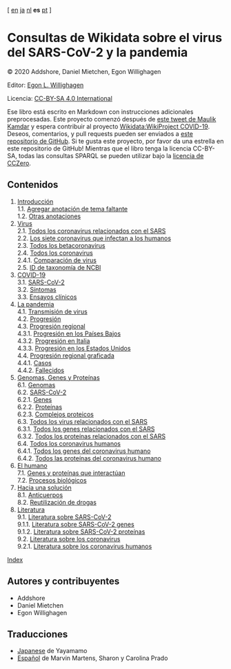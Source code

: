 <!--- THIS FILE IS AUTOGENERATED. DO NOT EDIT IT. -->

[ [en](../index.md) [ja](../ja/index.md) [nl](../nl/index.md) **es** [pt](../pt/index.md)  ]

<script type="application/ld+json">
{
  "@context": "http://schema.org",
  "@type": "Book",
  "inLanguage": "es",
  "name": "Consultas de Wikidata sobre el virus de SARS-CoV-2 y la pandemia",
  "publisher": {
    "@type": "Organization",
    "name": "GitHub"
  },
  "copyrightYear": "2020",
  "discussionUrl": "https://github.com/egonw/SARS-CoV-2-Queries/issues"
}
</script>

# Consultas de Wikidata sobre el virus del SARS-CoV-2 y la pandemia 

© 2020 Addshore, Daniel Mietchen, Egon Willighagen

Editor: [Egon L. Willighagen](https://orcid.org/0000-0001-7542-0286)

Licencia: [CC-BY-SA 4.0 International](https://creativecommons.org/licenses/by-sa/4.0/)

Ese libro está escrito en Markdown con instrucciones adicionales preprocesadas. Este proyecto comenzó después de [este tweet de Maulik Kamdar](https://twitter.com/maulikkamdar/status/1239599404098740225)
y espera contribuir al proyecto [Wikidata:WikiProject COVID-19](https://www.wikidata.org/wiki/Wikidata:WikiProject_COVID-19).
Deseos, comentarios, y pull requests pueden ser enviados a 
[este repositorio de GitHub](https://github.com/egonw/SARS-CoV-2-Queries/). Si te gusta este proyecto, por favor da una estrella en este repositorio de GitHub! Mientras que el libro tenga la licencia CC-BY-SA, todas las consultas SPARQL se pueden utilizar bajo la [licencia de CCZero](https://creativecommons.org/share-your-work/public-domain/cc0/).

## Contenidos

1. [Introducción](intro.md) <br />
1.1. [Agregar anotación de tema faltante](intro.md#agregar-anotación-de-tema-faltante) <br />
1.2. [Otras anotaciones](intro.md#otras-anotaciones) <br />
2. [Virus](viruses.md) <br />
2.1. [Todos los coronavirus relacionados con el SARS](viruses.md#todos-los-coronavirus-relacionados-con-el-sars) <br />
2.2. [Los siete coronavirus que infectan a los humanos](viruses.md#los-siete-coronavirus-que-infectan-a-los-humanos) <br />
2.3. [Todos los betacoronavirus](viruses.md#todos-los-betacoronavirus) <br />
2.4. [Todos los coronavirus](viruses.md#todos-los-coronavirus) <br />
2.4.1. [Comparación de virus](viruses.md#comparación-de-virus) <br />
2.5. [ID de taxonomía de NCBI](viruses.md#id-de-taxonomía-de-ncbi) <br />
3. [COVID-19](covid.md) <br />
3.1. [SARS-CoV-2](covid.md#sars-cov-2) <br />
3.2. [Síntomas](covid.md#síntomas) <br />
3.3. [Ensayos clínicos](covid.md#ensayos-clínicos) <br />
4. [La pandemia](pandemic.md) <br />
4.1. [<topic>Transmisión</topic> de virus](pandemic.md#<topic>transmisión</topic>-de-virus) <br />
4.2. [Progresión](pandemic.md#progresión) <br />
4.3. [Progresión regional](pandemic.md#progresión-regional) <br />
4.3.1. [Progresión en los Países Bajos](pandemic.md#progresión-en-los-países-bajos) <br />
4.3.2. [Progresión en Italia](pandemic.md#progresión-en-italia) <br />
4.3.3. [Progresión en los Estados Unidos](pandemic.md#progresión-en-los-estados-unidos) <br />
4.4. [Progresión regional graficada](pandemic.md#progresión-regional-graficada) <br />
4.4.1. [Casos](pandemic.md#casos) <br />
4.4.2. [Fallecidos](pandemic.md#fallecidos) <br />
6. [Genomas, Genes y Proteínas](genes.md) <br />
6.1. [Genomas](genes.md#genomas) <br />
6.2. [SARS-CoV-2](genes.md#sars-cov-2) <br />
6.2.1. [Genes](genes.md#genes) <br />
6.2.2. [Proteínas](genes.md#proteínas) <br />
6.2.3. [Complejos proteicos](genes.md#complejos-proteicos) <br />
6.3. [Todos los virus relacionados con el SARS](genes.md#todos-los-virus-relacionados-con-el-sars) <br />
6.3.1. [Todos los genes relacionados con el SARS](genes.md#todos-los-genes-relacionados-con-el-sars) <br />
6.3.2. [Todos los proteínas relacionados con el SARS](genes.md#todos-los-proteínas-relacionados-con-el-sars) <br />
6.4. [Todos los coronavirus humanos](genes.md#todos-los-coronavirus-humanos) <br />
6.4.1. [Todos los genes del coronavirus humano](genes.md#todos-los-genes-del-coronavirus-humano) <br />
6.4.2. [Todos las proteínas del coronavirus humano](genes.md#todos-las-proteínas-del-coronavirus-humano) <br />
7. [El humano](human.md) <br />
7.1. [Genes y proteínas que interactúan](human.md#genes-y-proteínas-que-interactúan) <br />
7.2. [Procesos biológicos](human.md#procesos-biológicos) <br />
8. [Hacia una solución](solution.md) <br />
8.1. [Anticuerpos](solution.md#anticuerpos) <br />
8.2. [Reutilización de drogas](solution.md#reutilización-de-drogas) <br />
9. [Literatura](literature.md) <br />
9.1. [Literatura sobre SARS-CoV-2](literature.md#literatura-sobre-sars-cov-2) <br />
9.1.1. [Literatura sobre SARS-CoV-2 genes](literature.md#literatura-sobre-sars-cov-2-genes) <br />
9.1.2. [Literatura sobre SARS-CoV-2 proteínas](literature.md#literatura-sobre-sars-cov-2-proteínas) <br />
9.2. [Literatura sobre los coronavirus](literature.md#literatura-sobre-los-coronavirus) <br />
9.2.1. [Literatura sobre los coronavirus humanos](literature.md#literatura-sobre-los-coronavirus-humanos) <br />

[Index](indexList.md) <br />

## Autores y contribuyentes

* Addshore
* Daniel Mietchen
* Egon Willighagen

## Traducciones

* [Japanese](https://egonw.github.io/SARS-CoV-2-Queries/ja/) de Yayamamo
* [Español](https://egonw.github.io/SARS-CoV-2-Queries/es/) de Marvin Martens, Sharon y Carolina Prado
